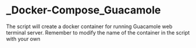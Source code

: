 # _Docker-Compose_Guacamole

The script will create a docker container for running Guacamole web terminal server.
Remember to modify the name of the container in the script with your own
